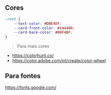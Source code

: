## Cores

```css
:root {
    --text-color: #DBE4EF;
    --card-front-color: #144480;
    --card-back-color: #00F4BF;
}
```

> Para mais cores

- https://colorhunt.co/
- https://color.adobe.com/pt/create/color-wheel

## Para fontes
https://fonts.google.com/
